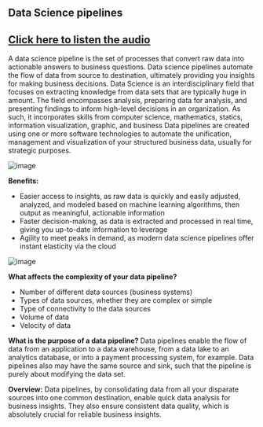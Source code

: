 ## Data Science pipelines
## [Click here to listen the audio](https://drive.google.com/file/d/1BSSegRCRY_13GKACafFoRkE0cDCp6qtB/view?usp=sharing)

A data science pipeline is the set of processes that convert raw data into actionable answers to business questions. Data science pipelines automate the flow of data from source to destination, ultimately providing you insights for making business decisions.
Data Science is an interdisciplinary field that focuses on extracting knowledge from data sets that are typically huge in amount. The field encompasses analysis, preparing data for analysis, and presenting findings to inform high-level decisions in an organization. As such, it incorporates skills from computer science, mathematics, statics, information visualization, graphic, and business
Data pipelines are created using one or more software technologies to automate the unification, management and visualization of your structured business data, usually for strategic purposes.

![image](https://user-images.githubusercontent.com/79050917/143872468-4fd25b81-ebcd-4870-8394-e0c897bf8354.png)

**Benefits:**
- Easier access to insights, as raw data is quickly and easily adjusted, analyzed, and modeled based on machine learning algorithms, then output as meaningful, actionable information
- Faster decision-making, as data is extracted and processed in real time, giving you up-to-date information to leverage
- Agility to meet peaks in demand, as modern data science pipelines offer instant elasticity via the cloud

![image](https://user-images.githubusercontent.com/79050917/143872499-f381e5cc-80ba-4c21-923a-1b3094561b74.png)

**What affects the complexity of your data pipeline?**
- Number of different data sources (business systems)
- Types of data sources, whether they are complex or simple
- Type of connectivity to the data sources
- Volume of data
- Velocity of data

**What is the purpose of a data pipeline?**
Data pipelines enable the flow of data from an application to a data warehouse, from a data lake to an analytics database, or into a payment processing system, for example. Data pipelines also may have the same source and sink, such that the pipeline is purely about modifying the data set.

**Overview:**
Data pipelines, by consolidating data from all your disparate sources into one common destination, enable quick data analysis for business insights. They also ensure consistent data quality, which is absolutely crucial for reliable business insights.
